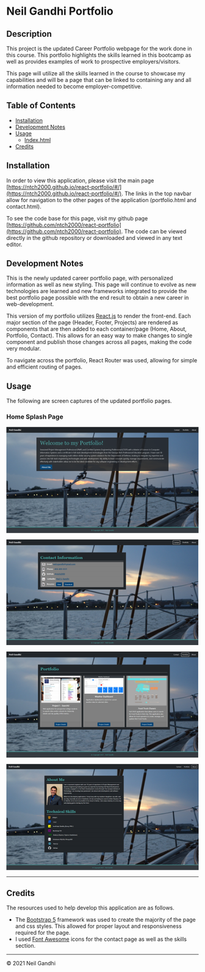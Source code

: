 # Neil Gandhi Portfolio

## Description

This project is the updated Career Portfolio webpage for the work done in this course. This portfolio highlights the skills learned in this bootcamp as well as provides examples of work to prospective employers/visitors.

This page will utilize all the skills learned in the course to showcase my capabilities and will be a page that can be linked to containing any and all information needed to become employer-competitive.

## Table of Contents

- [Installation](#installation)
- [Development Notes](#development-notes)
- [Usage](#usage)
  - [Index.html](#index.html)
- [Credits](#credits)

## Installation

In order to view this application, please visit the main page [https://ntch2000.github.io/react-portfolio/#/](https://ntch2000.github.io/react-portfolio/#/). The links in the top navbar allow for navigation to the other pages of the application (portfolio.html and contact.html).

To see the code base for this page, visit my github page [https://github.com/ntch2000/react-portfolio](https://github.com/ntch2000/react-portfolio). The code can be viewed directly in the github repository or downloaded and viewed in any text editor.

## Development Notes

This is the newly updated career portfolio page, with personalized information as well as new styling. This page will continue to evolve as new technologies are learned and new frameworks integrated to provide the best portfolio page possible with the end result to obtain a new career in web-development.

This version of my portfolio utilizes [React.js](https://reactjs.org/) to render the front-end. Each major section of the page (Header, Footer, Projects) are rendered as components that are then added to each container/page (Home, About, Portfolio, Contact). This allows for an easy way to make changes to single component and publish those changes across all pages, making the code very modular.

To navigate across the portfolio, React Router was used, allowing for simple and efficient routing of pages.

## Usage

The following are screen captures of the updated portfolio pages.

### Home Splash Page

![Home Splash Page](/readme-images/home-page.png "Splash Page")

![Contact Page](/readme-images/contact-page.png "Contact Page")

![Portfolio Page](/readme-images/portfolio-page.png "Portfolio Page")

![About Page](/readme-images/about-page.png "About Page")

---

## Credits

The resources used to help develop this application are as follows.

- The [Bootstrap 5](https://getbootstrap.com/) framework was used to create the majority of the page and css styles. This allowed for proper layout and responsiveness required for the page.
- I used [Font Awesome](https://fontawesome.com/) icons for the contact page as well as the skills section.

---

© 2021 Neil Gandhi

